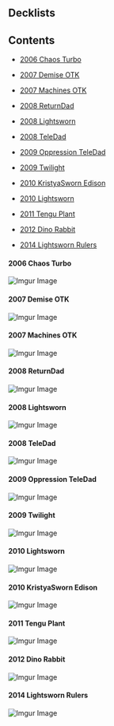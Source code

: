 ## Decklists

## Contents

[//]: # ( - [2004 Yata Lock]&#40;#&#41;)
 - [2006 Chaos Turbo](#2006-Chaos-Turbo)

[//]: # ( - [2006 Chaos Control]&#40;#&#41;)

 - [2007 Demise OTK](#2007-Demise-OTK)
 - [2007 Machines OTK](#2007-Machines-OTK)


 - [2008 ReturnDad](#2008-ReturnDad)
 - [2008 Lightsworn](#2008-Lightsworn)
 - [2008 TeleDad](#2008-TeleDad)


[//]: # ( - [2009 SalvoDad]&#40;#&#41;)
 - [2009 Oppression TeleDad](#2009-Oppression-TeleDad)
 - [2009 Twilight](#2009-Twilight)


 - [2010 KristyaSworn Edison](#2010-KristyaSworn-Edison)
 - [2010 Lightsworn](#2010-Lightsworn)

[//]: # ( - [2010 WeleDad]&#40;#&#41;)


 - [2011 Tengu Plant](#2011-Tengu-Plant)

[//]: # ( - [2011 Salvo Chaos Dad]&#40;#&#41;)

[//]: # ( - [2011 Agents]&#40;#&#41;)
 - [2012 Dino Rabbit](#2012-Dino-Rabbit)

[//]: # ( - [2012 Wind Up]&#40;#&#41;)
[//]: # ( - [2012 Inzektors]&#40;#&#41;)
 - [2014 Lightsworn Rulers](#2014-Lightsworn-Rulers)




[//]: # (#### 2xxx Name)

[//]: # ()
[//]: # (![Imgur Image]&#40;imagehere.jpg&#41;)


#### 2006 Chaos Turbo

![Imgur Image](https://i.imgur.com/L6p5qRa.jpg)

#### 2007 Demise OTK

![Imgur Image](https://i.imgur.com/JkG8tZT.jpg)

#### 2007 Machines OTK

![Imgur Image](https://i.imgur.com/iP7uGhP.jpg)

#### 2008 ReturnDad

![Imgur Image](https://i.imgur.com/EyKO7K9.jpg)

#### 2008 Lightsworn

![Imgur Image](https://i.imgur.com/HKLDHMj.jpg)

#### 2008 TeleDad

![Imgur Image](https://i.imgur.com/9n44IGN.jpg)

#### 2009 Oppression TeleDad

![Imgur Image](https://i.imgur.com/8Ka0EXh.jpg)

#### 2009 Twilight

![Imgur Image](https://i.imgur.com/zJYvEcW.jpg)

#### 2010 Lightsworn

![Imgur Image](https://i.imgur.com/kjyvw7H.jpg)

#### 2010 KristyaSworn Edison

![Imgur Image](https://i.imgur.com/Q5Eoh1u.jpg)

#### 2011 Tengu Plant

![Imgur Image](https://i.imgur.com/rs9jv5w.jpg)

#### 2012 Dino Rabbit

![Imgur Image](https://i.imgur.com/CnB1Sov.jpg)

#### 2014 Lightsworn Rulers

![Imgur Image](https://i.imgur.com/rwEnLj1.jpg)

